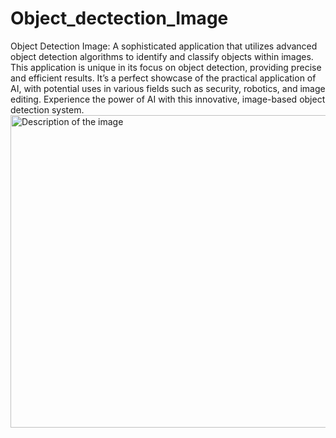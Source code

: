 # Object_dectection_Image
Object Detection Image: A sophisticated application that utilizes advanced object detection algorithms to identify and classify objects within images. This application is unique in its focus on object detection, providing precise and efficient results. It’s a perfect showcase of the practical application of AI, with potential uses in various fields such as security, robotics, and image editing. Experience the power of AI with this innovative, image-based object detection system.
<img src="employee.png" alt="Description of the image" width="1000" height="500">

